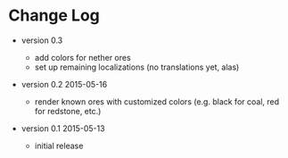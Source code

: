 Change Log
==========

- version 0.3
    - add colors for nether ores
    - set up remaining localizations (no translations yet, alas)

- version 0.2 2015-05-16
    - render known ores with customized colors (e.g. black for coal, red
      for redstone, etc.)

- version 0.1 2015-05-13
    - initial release
